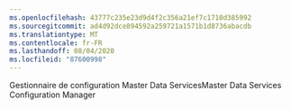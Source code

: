 ```yaml
---
ms.openlocfilehash: 43777c235e23d9d4f2c356a21ef7c1710d385992
ms.sourcegitcommit: ad4d92dce894592a259721a1571b1d8736abacdb
ms.translationtype: MT
ms.contentlocale: fr-FR
ms.lasthandoff: 08/04/2020
ms.locfileid: "87600998"
---
```

<span data-ttu-id="86b61-101">Gestionnaire de configuration Master Data Services</span><span class="sxs-lookup"><span data-stu-id="86b61-101">Master Data Services Configuration Manager</span></span>
